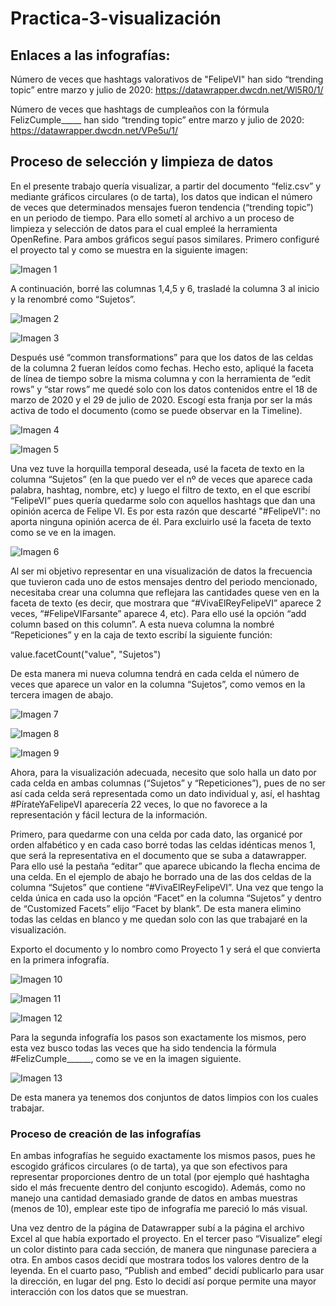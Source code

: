 # Practica-3-visualización

## Enlaces a las infografías:

Número de veces que hashtags valorativos de "FelipeVI" han sido “trending topic” entre marzo y julio de 2020: https://datawrapper.dwcdn.net/Wl5R0/1/

Número de veces que hashtags de cumpleaños con la fórmula FelizCumple_____ han sido “trending topic” entre marzo y julio de 2020: https://datawrapper.dwcdn.net/VPe5u/1/

## Proceso de selección y limpieza de datos


En el presente trabajo quería visualizar, a partir del documento “feliz.csv” y mediante gráficos circulares (o de tarta), los datos que indican el número de veces que determinados mensajes fueron tendencia (“trending topic”) en un periodo de tiempo. Para ello sometí al archivo a un proceso de limpieza y selección de datos para el cual empleé la herramienta OpenRefine.
Para ambos gráficos seguí pasos similares. Primero configuré el proyecto tal y como se muestra en la siguiente imagen:

![Imagen 1](imagenes/imagen-1-practica-3.png)

A continuación, borré las columnas 1,4,5 y 6, trasladé la columna 3 al inicio y la renombré como “Sujetos”.

![Imagen 2](imagenes/imagen-2-practica-3.png)

![Imagen 3](imagenes/imagen-3-practica-3.png)

Después usé “common transformations” para que los datos de las celdas de la columna 2 fueran leídos como fechas. Hecho esto, apliqué la faceta de línea de tiempo sobre la misma columna 
y con la herramienta de “edit rows” y “star rows” me quedé solo con los datos contenidos entre el 18 de marzo de 2020 y el 29 de julio de 2020. Escogí esta franja por ser la más activa 
de todo el documento (como se puede observar en la Timeline).

![Imagen 4](imagenes/imagen-4-practica-3.png)

![Imagen 5](imagenes/imagen-5-practica-3.png)


Una vez tuve la horquilla temporal deseada, usé la faceta de texto en la columna “Sujetos” (en la que puedo ver el nº de veces que aparece cada palabra, hashtag, nombre, etc) 
y luego el filtro de texto, en el que escribí “FelipeVI” pues quería quedarme solo con aquellos hashtags que dan una opinión acerca de Felipe VI. Es por esta razón que descarté "#FelipeVI": 
no aporta ninguna opinión acerca de él. Para excluirlo usé la faceta de texto como se ve en la imagen.

![Imagen 6](imagenes/imagen-6-practica-3.png)

Al ser mi objetivo representar en una visualización de datos la frecuencia que tuvieron cada uno de estos mensajes dentro del periodo mencionado, necesitaba crear una columna 
que reflejara las cantidades quese ven en la faceta de texto (es decir, que mostrara que “#VivaElReyFelipeVI” aparece 2 veces, “#FelipeVIFarsante” aparece 4, etc). Para ello usé 
la opción “add column based on this column”. A esta nueva columna la nombré “Repeticiones” y en la caja de texto escribí la siguiente función:

value.facetCount("value", "Sujetos")

De esta manera mi nueva columna tendrá en cada celda el número de veces que aparece un valor en la columna “Sujetos”, como vemos en la tercera imagen de abajo.


![Imagen 7](imagenes/imagen-7-practica-3.png)


![Imagen 8](imagenes/imagen-8-practica-3.png)


![Imagen 9](imagenes/imagen-9-practica-3.png)



Ahora, para la visualización adecuada, necesito que solo halla un dato por cada celda en ambas columnas (“Sujetos” y “Repeticiones”), pues de no ser así cada celda será representada como un dato individual y, así, el hashtag #PírateYaFelipeVI aparecería 22 veces, lo que no favorece a la representación y fácil lectura de la información.

Primero, para quedarme con una celda por cada dato, las organicé por orden alfabético y en cada caso borré todas las celdas idénticas menos 1, que será la representativa en el documento que se suba a datawrapper. Para ello usé la pestaña “editar” que aparece ubicando la flecha encima de una celda. En el ejemplo de abajo he borrado una de las dos celdas de la columna “Sujetos” que contiene “#VivaElReyFelipeVI”. Una vez que tengo la celda única en cada uso la opción “Facet” en la columna “Sujetos” y dentro de “Customized Facets” elijo “Facet by blank”. De esta manera elimino todas las celdas en blanco y me quedan solo con las que trabajaré en la visualización.

Exporto el documento y lo nombro como Proyecto 1 y será el que convierta en la primera infografía.

![Imagen 10](imagenes/imagen-10-practica-3.png)

![Imagen 11](imagenes/imagen-11-practica-3.png)

![Imagen 12](imagenes/imagen-12-practica-3.png)


Para la segunda infografía los pasos son exactamente los mismos, pero esta vez busco todas las veces que ha sido tendencia la fórmula #FelizCumple______, como se ve en la imagen siguiente.

![Imagen 13](imagenes/imagen-13-practica-3.png)

De esta manera ya tenemos dos conjuntos de datos limpios con los cuales trabajar.



### Proceso de creación de las infografías

En ambas infografías he seguido exactamente los mismos pasos, pues he escogido gráficos circulares (o de tarta), ya que son efectivos para representar proporciones dentro de un total 
(por ejemplo qué hashtagha sido el más frecuente dentro del conjunto escogido). Además, como no manejo una cantidad demasiado grande de datos en ambas muestras (menos de 10), 
emplear este tipo de infografía me pareció lo más visual.

Una vez dentro de la página de Datawrapper subí a la página el archivo Excel al que había exportado el proyecto. En el tercer paso “Visualize” elegí un color distinto para cada 
sección, de manera que ningunase pareciera a otra. En ambos casos decidí que mostrara todos los valores dentro de la leyenda. En el cuarto paso, “Publish and embed” decidí publicarlo 
para usar la dirección, en lugar del png. Esto lo decidí así porque permite una mayor interacción con los datos que se muestran. 



